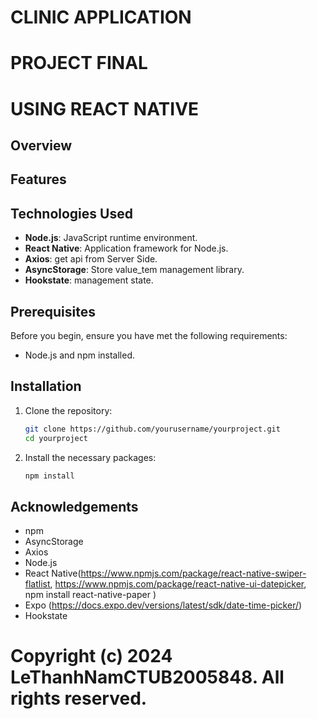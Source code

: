 # CLINIC APPLICATION

# PROJECT FINAL

# USING REACT NATIVE

## Overview

## Features

## Technologies Used

- **Node.js**: JavaScript runtime environment.
- **React Native**: Application framework for Node.js.
- **Axios**: get api from Server Side.
- **AsyncStorage**: Store value_tem management library.
- **Hookstate**: management state.

## Prerequisites

Before you begin, ensure you have met the following requirements:

- Node.js and npm installed.

## Installation

1. Clone the repository:

   ```bash
   git clone https://github.com/yourusername/yourproject.git
   cd yourproject
   ```

2. Install the necessary packages:

   ```bash
   npm install
   ```

## Acknowledgements

- npm
- AsyncStorage
- Axios
- Node.js
- React Native(https://www.npmjs.com/package/react-native-swiper-flatlist, https://www.npmjs.com/package/react-native-ui-datepicker, npm install react-native-paper
  )
- Expo (https://docs.expo.dev/versions/latest/sdk/date-time-picker/)
- Hookstate

# Copyright (c) 2024 LeThanhNamCTUB2005848. All rights reserved.
